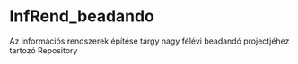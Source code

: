 # InfRend_beadando
 Az információs rendszerek építése tárgy nagy félévi beadandó projectjéhez tartozó Repository
